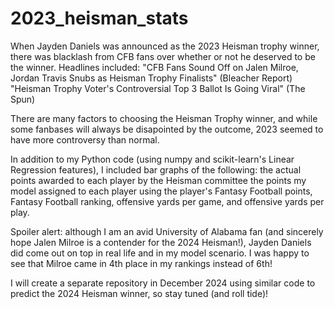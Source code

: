 # 2023_heisman_stats

When Jayden Daniels was announced as the 2023 Heisman trophy winner, there was blacklash from CFB fans over whether or not he deserved to be the winner. Headlines included:
  "CFB Fans Sound Off on Jalen Milroe, Jordan Travis Snubs as Heisman Trophy Finalists" (Bleacher Report)
  "Heisman Trophy Voter's Controversial Top 3 Ballot Is Going Viral" (The Spun)

There are many factors to choosing the Heisman Trophy winner, and while some fanbases will always be disapointed by the outcome, 2023 seemed to have more controversy than normal.

In addition to my Python code (using numpy and scikit-learn's Linear Regression features), I included bar graphs of the following: 
  the actual points awarded to each player by the Heisman committee
  the points my model assigned to each player using the player's Fantasy Football points, Fantasy Football ranking, offensive yards per game, and offensive yards per play.

Spoiler alert: although I am an avid University of Alabama fan (and sincerely hope Jalen Milroe is a contender for the 2024 Heisman!), Jayden Daniels did come out on top in real life and in my model scenario. I was happy to see that Milroe came in 4th place in my rankings instead of 6th!

I will create a separate repository in December 2024 using similar code to predict the 2024 Heisman winner, so stay tuned (and roll tide)!
